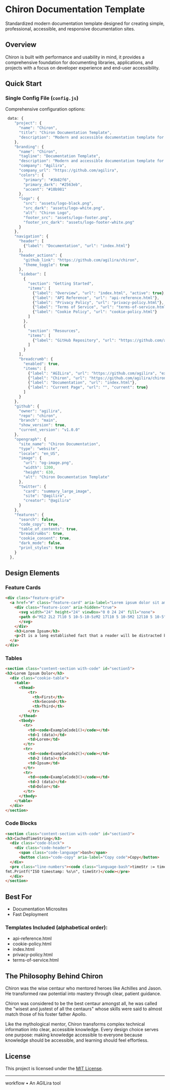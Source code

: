# Chiron Documentation Template

Standardized modern documentation template designed for creating simple, professional, accessible, and responsive documentation sites.

## Overview

Chiron is built with performance and usability in mind, it provides a comprehensive foundation for documenting libraries, applications, and projects with a focus on developer experience and end-user accessibility.

## Quick Start

### Single Config File (`config.js`)

Comprehensive configuration options:

```js
 data: {
    "project": {
      "name": "Chiron",
      "title": "Chiron Documentation Template", 
      "description": "Modern and accessible documentation template for libraries and applications"
    },
    "branding": {
      "name": "Chiron",
      "tagline": "Documentation Template",
      "description": "Modern and accessible documentation template for libraries and applications",
      "company": "Agilira",
      "company_url": "https://github.com/agilira",
      "colors": {
        "primary": "#3b82f6",
        "primary_dark": "#2563eb", 
        "accent": "#10b981"
      },
      "logo": {
        "src": "assets/logo-black.png",
        "src_dark": "assets/logo-white.png",
        "alt": "Chiron Logo",
        "footer_src": "assets/logo-footer.png",
        "footer_src_dark": "assets/logo-footer-white.png"
      }
    },
    "navigation": {
      "header": [
        {"label": "Documentation", "url": "index.html"}
      ],
      "header_actions": {
        "github_link": "https://github.com/agilira/chiron",
        "theme_toggle": true
      },
      "sidebar": [
        {
          "section": "Getting Started",
          "items": [
            {"label": "Overview", "url": "index.html", "active": true},
            {"label": "API Reference", "url": "api-reference.html"},
            {"label": "Privacy Policy", "url": "privacy-policy.html"},
            {"label": "Terms of Service", "url": "terms-of-service.html"},
            {"label": "Cookie Policy", "url": "cookie-policy.html"}
          ]
        },
        {
          "section": "Resources", 
          "items": [
            {"label": "GitHub Repository", "url": "https://github.com/agilira/chiron", "external": true}
          ]
        }
      ],
      "breadcrumb": {
        "enabled": true,
        "items": [
          {"label": "AGILira", "url": "https://github.com/agilira", "external": true},
          {"label": "Chiron", "url": "https://github.com/agilira/chiron", "external": true},
          {"label": "Documentation", "url": "index.html"},
          {"label": "Current Page", "url": "", "current": true}
        ]
      }
    },
    "github": {
      "owner": "agilira",
      "repo": "chiron", 
      "branch": "main",
      "show_version": true,
      "current_version": "v1.0.0"
    },
    "opengraph": {
      "site_name": "Chiron Documentation",
      "type": "website",
      "locale": "en_US",
      "image": {
        "url": "og-image.png",
        "width": 1200,
        "height": 630,
        "alt": "Chiron Documentation Template"
      },
      "twitter": {
        "card": "summary_large_image",
        "site": "@agilira",
        "creator": "@agilira"
      }
    },
    "features": {
      "search": false,
      "code_copy": true,
      "table_of_contents": true,
      "breadcrumbs": true,
      "cookie_consent": true,
      "dark_mode": false,
      "print_styles": true
    }
  },
```
## Design Elements

### Feature Cards

```html
<div class="feature-grid">
  <a href="#" class="feature-card" aria-label="Lorem ipsum dolor sit amet">
    <div class="feature-icon" aria-hidden="true">
      <svg width="24" height="24" viewBox="0 0 24 24" fill="none">
      <path d="M12 2L2 7l10 5 10-5-10-5zM2 17l10 5 10-5M2 12l10 5 10-5" stroke="currentColor" stroke-width="2" stroke-linecap="round" stroke-linejoin="round"/>
      </svg>
    </div>
    <h3>Lorem Ipsum</h3>
    <p>It is a long established fact that a reader will be distracted by the readable content of a page when looking at its layout.</p>
  </a>
</div>
```
### Tables

```html
<section class="content-section with-code" id="section5">
<h3>Lorem Ipsum Dolor</h3>
  <div class="cookie-table">
    <table>
      <thead>
          <tr>
            <th>First</th>
            <th>Second</th>
            <th>Third</th>
          </tr>
      </thead>
      <tbody>
        <tr>
          <td><code>ExampleCode1()</code></td>
          <td>1 (data)</td>
          <td>Lorem</td>
        </tr>
        <tr>
          <td><code>ExampleCode2()</code></td>
          <td>2 (data)</td>
          <td>Ipsum</td>
        </tr>
        <tr>
          <td><code>ExampleCode3()</code></td>
          <td>3 (data)</td>
          <td>Dolor</td>
        </tr>
      </tbody>
    </table>
  </div>
</section>
```
### Code Blocks

```html
<section class="content-section with-code" id="section3">
<h3>CachedTimeString</h3>
  <div class="code-block">
    <div class="code-header">
      <span class="code-language">bash</span>
      <button class="code-copy" aria-label="Copy code">Copy</button>
  </div>
  <pre class="line-numbers"><code class="language-bash">timeStr := timecache.CachedTimeString()
fmt.Printf("ISO timestamp: %s\n", timeStr)</code></pre>
  </div>
</section>
```

## Best For
- Documentation Microsites
- Fast Deployment

### Templates Included (alphabetical order):
- api-reference.html
- cookie-policy.html
- index.html
- privacy-policy.html
- terms-of-service.html

## The Philosophy Behind Chiron

Chiron was the wise centaur who mentored heroes like Achilles and Jason. He transformed raw potential into mastery through clear, patient guidance.

Chiron was considered to be the best centaur amongst all, he was called the "wisest and justest of all the centaurs" whose skills were said to almost match those of his foster father Apollo.

Like the mythological mentor, Chiron transforms complex technical information into clear, accessible knowledge. Every design choice serves one purpose: making knowledge accessible to everyone because knowledge should be accessible, and learning should feel effortless.

## License

This project is licensed under the [MIT License](./LICENSE).

---

workflow • An AGILira tool

